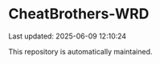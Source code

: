 # CheatBrothers-WRD

Last updated: 2025-06-09 12:10:24

This repository is automatically maintained.
